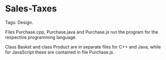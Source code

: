 # Sales-Taxes
Tags: Design.

Files Purchase.cpp, Purchase.java and Purchase.js run the program for the respective programming language.

Class Basket and class Product are in separate files for C++ and Java, while for JavaScript these are contained in file Purchase.js.
